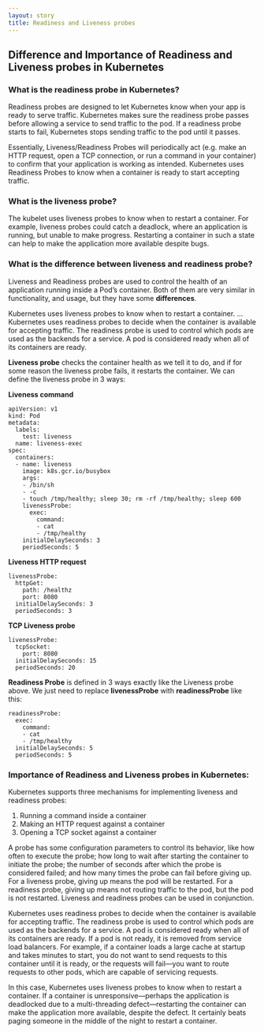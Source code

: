 ```yaml
---
layout: story
title: Readiness and Liveness probes
---
```


## Difference and Importance of Readiness and Liveness probes in Kubernetes

### What is the readiness probe in Kubernetes?
 Readiness probes are designed to let Kubernetes know when your app is ready to serve traffic. Kubernetes makes sure the readiness probe passes before allowing a service to send traffic to the pod. If a readiness probe starts to fail, Kubernetes stops sending traffic to the pod until it passes.
 
Essentially, Liveness/Readiness Probes will periodically act (e.g. make an HTTP request, open a TCP connection, or run a command in your container) to confirm that your application is working as intended. Kubernetes uses Readiness Probes to know when a container is ready to start accepting traffic.

### What is the liveness probe?

The kubelet uses liveness probes to know when to restart a container. For example, liveness probes could catch a deadlock, where an application is running, but unable to make progress. Restarting a container in such a state can help to make the application more available despite bugs.


### What is the difference between liveness and readiness probe?

Liveness and Readiness probes are used to control the health of an application running inside a Pod’s container. Both of them are very similar in functionality, and usage, but they have some **differences**.

Kubernetes uses liveness probes to know when to restart a container. ... Kubernetes uses readiness probes to decide when the container is available for accepting traffic. The readiness probe is used to control which pods are used as the backends for a service. A pod is considered ready when all of its containers are ready.

**Liveness probe** checks the container health as we tell it to do, and if for some reason the liveness probe fails, it restarts the container. We can define the liveness probe in 3 ways:

**Liveness command**
```
apiVersion: v1  
kind: Pod  
metadata:  
  labels:  
    test: liveness  
  name: liveness-exec  
spec:  
  containers:  
  - name: liveness  
    image: k8s.gcr.io/busybox  
    args:  
    - /bin/sh  
    - -c  
    - touch /tmp/healthy; sleep 30; rm -rf /tmp/healthy; sleep 600  
    livenessProbe:  
      exec:  
        command:  
        - cat  
        - /tmp/healthy  
    initialDelaySeconds: 3  
    periodSeconds: 5
```
**Liveness HTTP request**

```
livenessProbe:  
  httpGet:  
    path: /healthz  
    port: 8080  
  initialDelaySeconds: 3  
  periodSeconds: 3
```
**TCP Liveness probe**
```
livenessProbe:  
  tcpSocket:  
    port: 8080  
  initialDelaySeconds: 15  
  periodSeconds: 20
```


**Readiness Probe** is defined in 3 ways exactly like the Liveness probe above. We just need to replace **livenessProbe** with **readinessProbe** like this:
```
readinessProbe:  
  exec:  
    command:  
    - cat  
    - /tmp/healthy  
  initialDelaySeconds: 5  
  periodSeconds: 5
```

### Importance of Readiness and Liveness probes in Kubernetes:
 Kubernetes supports three mechanisms for implementing liveness and readiness probes: 

1. Running a command inside a container
2. Making an HTTP request against a container
3. Opening a TCP socket against a container

  

A probe has some configuration parameters to control its behavior, like how often to execute the probe; how long to wait after starting the container to initiate the probe; the number of seconds after which the probe is considered failed; and how many times the probe can fail before giving up. For a liveness probe, giving up means the pod will be restarted. For a readiness probe, giving up means not routing traffic to the pod, but the pod is not restarted. Liveness and readiness probes can be used in conjunction.

Kubernetes uses readiness probes to decide when the container is available for accepting traffic. The readiness probe is used to control which pods are used as the backends for a service. A pod is considered ready when all of its containers are ready. If a pod is not ready, it is removed from service load balancers. For example, if a container loads a large cache at startup and takes minutes to start, you do not want to send requests to this container until it is ready, or the requests will fail—you want to route requests to other pods, which are capable of servicing requests.

In this case, Kubernetes uses liveness probes to know when to restart a container. If a container is unresponsive—perhaps the application is deadlocked due to a multi-threading defect—restarting the container can make the application more available, despite the defect. It certainly beats paging someone in the middle of the night to restart a container.
